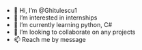 - 👋 Hi, I’m @Ghitulescu1
- 👀 I’m interested in internships
- 🌱 I’m currently learning python, C#
- 💞️ I’m looking to collaborate on any projects
- 📫 Reach me by message

<!---
Ghitulescu1/Ghitulescu1 is a ✨ special ✨ repository because its `README.md` (this file) appears on your GitHub profile.
You can click the Preview link to take a look at your changes.
--->
